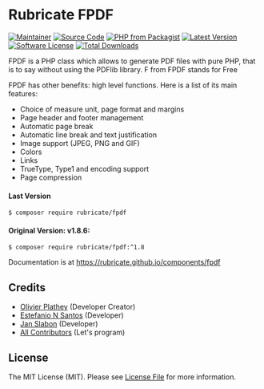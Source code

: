 # Rubricate FPDF

[![Maintainer](http://img.shields.io/badge/maintainer-@estefanionsantos-blue.svg?style=flat-square)](https://estefanionsantos.github.io/)
[![Source Code](http://img.shields.io/badge/source-rublicate/pdf-blue.svg?style=flat-square)](https://github.com/rublicate/pdf)
[![PHP from Packagist](https://img.shields.io/packagist/php-v/rubricate/pdf.svg?style=flat-square)](https://packagist.org/packages/rublicate/pdf)
[![Latest Version](https://img.shields.io/github/release/rubricate/pdf.svg?style=flat-square)](https://github.com/rublicate/pdf/releases)
[![Software License](https://img.shields.io/badge/license-MIT-brightgreen.svg?style=flat-square)](LICENSE)
[![Total Downloads](https://img.shields.io/packagist/dt/rubricate/pdf.svg?style=flat-square)](https://packagist.org/packages/rubricate/pdf)

FPDF is a PHP class which allows to generate PDF files with pure PHP, that is to say 
without using the PDFlib library. F from FPDF stands for Free

FPDF has other benefits: high level functions. Here is a list of its main features:  

- Choice of measure unit, page format and margins
- Page header and footer management
- Automatic page break
- Automatic line break and text justification
- Image support (JPEG, PNG and GIF)
- Colors
- Links
- TrueType, Type1 and encoding support
- Page compression

#### Last Version
```
$ composer require rubricate/fpdf
```

#### Original Version: v1.8.6:
```
$ composer require rubricate/fpdf:^1.8
```
Documentation is at https://rubricate.github.io/components/fpdf

## Credits

- [Olivier Plathey](http://fpdf.org/) (Developer Creator)
- [Estefanio N Santos](https://github.com/estefanionsantos) (Developer)
- [Jan Slabon](https://github.com/JanSlabon) (Developer)
- [All Contributors](https://github.com/rubricate/pdf/contributors) (Let's program)

## License

The MIT License (MIT). Please see [License File](https://github.com/rubricate/pdf/master/LICENSE) for more
information.
